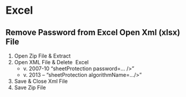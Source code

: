 # Excel

## Remove Password from Excel Open Xml (xlsx) File
1. Open Zip File & Extract
1. Open XML File & Delete  Excel 
   - v. 2007-10 “sheetProtection password=… />” 
   - v. 2013 – “sheetProtection algorithmName=…/>”
1. Save & Close Xml File
1. Save Zip File
